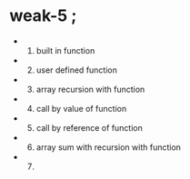 # weak-5 ;

- 1. built in function
- 2. user defined function
- 3. array recursion with function
- 4. call by value of function
- 5. call by reference of function
- 6. array sum with recursion with function
- 7.

